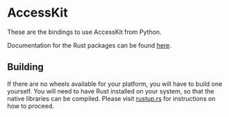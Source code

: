 # AccessKit

These are the bindings to use AccessKit from Python.

Documentation for the Rust packages can be found [here](https://docs.rs/accesskit/latest/accesskit/).

## Building

If there are no wheels available for your platform, you will have to build one yourself. You will need to have Rust installed on your system, so that the native libraries can be compiled. Please visit [rustup.rs](https://rustup.rs) for instructions on how to proceed.
